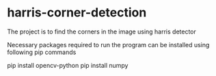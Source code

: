 # harris-corner-detection
The project is to find the corners in the image using harris detector

Necessary packages required to run the program can be installed using following pip commands

pip install opencv-python
pip install numpy
